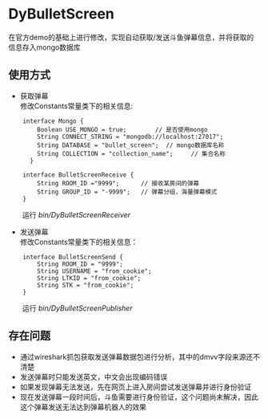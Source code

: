 # DyBulletScreen
在官方demo的基础上进行修改，实现自动获取/发送斗鱼弹幕信息，并将获取的信息存入mongo数据库

## 使用方式
* 获取弹幕       
修改Constants常量类下的相关信息:
``` 
    interface Mongo {    
        Boolean USE_MONGO = true;        // 是否使用mongo
        String CONNECT_STRING = "mongodb://localhost:27017";
        String DATABASE = "bullet_screen";  // mongo数据库名称
        String COLLECTION = "collection_name";     // 集合名称
      }   
    
    interface BulletScreenReceive {
        String ROOM_ID ="9999";      // 接收某房间的弹幕
        String GROUP_ID = "-9999";   // 弹幕分组，海量弹幕模式
    }
```
&#8194;&#8194;&#8194;&#8194;运行 *bin/DyBulletScreenReceiver*

* 发送弹幕   
修改Constants常量类下的相关信息：
```
    interface BulletScreenSend {
        String ROOM_ID = "9999";
        String USERNAME = "from_cookie";
        String LTKID = "from_cookie";
        String STK = "from_cookie";
    }
```    
&#8194;&#8194;&#8194;&#8194;运行 *bin/DyBulletScreenPublisher*

## 存在问题
* 通过wireshark抓包获取发送弹幕数据包进行分析，其中的dmvv字段来源还不清楚
* 发送弹幕时只能发送英文，中文会出现编码错误
* 如果发现弹幕无法发送，先在网页上进入房间尝试发送弹幕并进行身份验证
* 现在发送弹幕一段时间后，斗鱼需要进行身份验证，这个问题尚未解决，因此这个弹幕发送无法达到弹幕机器人的效果


  

